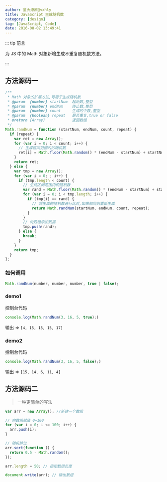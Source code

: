 ```yaml
---
author: 星火燎原@vxhly
title: JavaScript 生成随机数
category: [design]
tag: [JavaScript, Code]
date: 2016-08-02 13:49:41
---
```


::: tip 前言

为 JS 中的 Math 对象新增生成不重复随机数方法。

:::

<!-- more -->

## 方法源码一

```js
/**
 * Math 对象的扩展方法,可用于生成随机数
 * @param  {number} startNum  起始数,整型
 * @param  {number} endNum    终止数,整型
 * @param  {number} count     生成的个数,整型
 * @param  {boolean} repeat   是否重复,true or false
 * @return {Array}            返回数组
 */
Math.randNum = function (startNum, endNum, count, repeat) {
  if (repeat) {
    var ret = new Array();
    for (var i = 0; i < count; i++) {
      // 生成区间范围内的随机数
      ret[i] = Math.floor(Math.random() * (endNum - startNum) + startNum);
    }
    return ret;
  } else {
    var tmp = new Array();
    for (var i = 0; ; i++) {
      if (tmp.length < count) {
        // 生成区间范围内的随机数
        var rand = Math.floor(Math.random() * (endNum - startNum) + startNum);
        for (var i = 0; i < tmp.length; i++) {
          if (tmp[i] == rand) {
            // 将生成的随机数进行比对,如果相同则重新生成
            return Math.randNum(startNum, endNum, count, repeat);
          }
        }
        // 向数组添加数据
        tmp.push(rand);
      } else {
        break;
      }
    }
    return tmp;
  }
};
```

### 如何调用

```js
Math.randNum(number, number, number, true | false);
```

### demo1

控制台代码

```js
console.log(Math.randNum(3, 16, 5, true);)
```

输出 => `[4, 15, 15, 15, 17]`

### demo2

控制台代码

```js
console.log(Math.randNum(3, 16, 5, false);)
```

输出 => `[15, 14, 6, 11, 4]`

## 方法源码二

> 一种更简单的写法

```js
var arr = new Array(); //新建一个数组

// 向数组赋值 0~100
for (var i = 0; i <= 100; i++) {
  arr.push(i);
}

// 随机排位
arr.sort(function () {
  return 0.5 - Math.random();
});

arr.length = 50; // 指定数组长度

document.write(arr); // 输出数组
```
